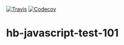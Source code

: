 [![Travis](https://img.shields.io/travis/andrscrrn/hb-javascript-test-101.svg)](https://travis-ci.org/brayan9304/hb-javascript-test-101)
[![Codecov](https://codecov.io/gh/andrscrrn/hb-javascript-test-101/branch/master/graph/badge.svg)](https://codecov.io/gh/brayan9304/hb-javascript-test-101)
# hb-javascript-test-101
